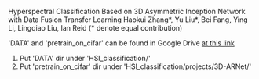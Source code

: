 
Hyperspectral Classification Based on 3D Asymmetric Inception Network with Data Fusion Transfer Learning
Haokui Zhang*, Yu Liu*, Bei Fang, Ying Li, Lingqiao Liu, Ian Reid (* denote equal contribution)


'DATA' and 'pretrain_on_cifar' can be found in Google Drive [at this link](https://drive.google.com/open?id=1LBj_G2dIhPqVw8TCbAjfwPCbmyOgal3-)

1. Put 'DATA' dir under 'HSI_classification/'
2. Put 'pretrain_on_cifar' dir under 'HSI_classification/projects/3D-ARNet/'


